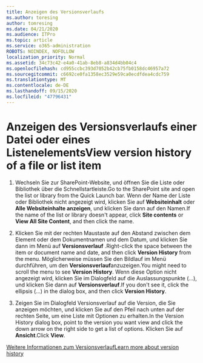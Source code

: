 ```yaml
---
title: Anzeigen des Versionsverlaufs
ms.author: toresing
author: tomresing
ms.date: 04/21/2020
ms.audience: ITPro
ms.topic: article
ms.service: o365-administration
ROBOTS: NOINDEX, NOFOLLOW
localization_priority: Normal
ms.assetid: 34c73c42-e4a0-41ab-8eb8-a834d4bb04c4
ms.openlocfilehash: cd955ccbc393d7052b42cb75fb0158dc46957a72
ms.sourcegitcommit: c6692ce0fa1358ec3529e59ca0ecdfdea4cdc759
ms.translationtype: MT
ms.contentlocale: de-DE
ms.lasthandoff: 09/15/2020
ms.locfileid: "47796431"
---
```

# <a name="view-version-history-of-a-file-or-list-item"></a><span data-ttu-id="2d876-102">Anzeigen des Versionsverlaufs einer Datei oder eines Listenelements</span><span class="sxs-lookup"><span data-stu-id="2d876-102">View version history of a file or list item</span></span>

1. <span data-ttu-id="2d876-103">Wechseln Sie zur SharePoint-Website, und öffnen Sie die Liste oder Bibliothek über die Schnellstartleiste.</span><span class="sxs-lookup"><span data-stu-id="2d876-103">Go to the SharePoint site and open the list or library from the Quick Launch bar.</span></span> <span data-ttu-id="2d876-104">Wenn der Name der Liste oder Bibliothek nicht angezeigt wird, klicken Sie auf **Websiteinhalt** oder **Alle Websiteinhalte anzeigen**, und klicken Sie dann auf den Namen.</span><span class="sxs-lookup"><span data-stu-id="2d876-104">If the name of the list or library doesn't appear, click **Site contents** or **View All Site Content**, and then click the name.</span></span>
    
2. <span data-ttu-id="2d876-105">Klicken Sie mit der rechten Maustaste auf den Abstand zwischen dem Element oder dem Dokumentnamen und dem Datum, und klicken Sie dann im Menü auf **Versionsverlauf** .</span><span class="sxs-lookup"><span data-stu-id="2d876-105">Right-click the space between the item or document name and date, and then click **Version History** from the menu.</span></span> <span data-ttu-id="2d876-106">Möglicherweise müssen Sie den Bildlauf im Menü durchführen, um den **Versionsverlauf**anzuzeigen.</span><span class="sxs-lookup"><span data-stu-id="2d876-106">You might need to scroll the menu to see **Version History**.</span></span> <span data-ttu-id="2d876-107">Wenn diese Option nicht angezeigt wird, klicken Sie im Dialogfeld auf die Auslassungspunkte (...), und klicken Sie dann auf **Versionsverlauf**.</span><span class="sxs-lookup"><span data-stu-id="2d876-107">If you don't see it, click the ellipsis (...) in the dialog box, and then click **Version History**.</span></span>
    
3. <span data-ttu-id="2d876-108">Zeigen Sie im Dialogfeld Versionsverlauf auf die Version, die Sie anzeigen möchten, und klicken Sie auf den Pfeil nach unten auf der rechten Seite, um eine Liste mit Optionen zu erhalten.</span><span class="sxs-lookup"><span data-stu-id="2d876-108">In the Version History dialog box, point to the version you want view and click the down arrow on the right side to get a list of options.</span></span> <span data-ttu-id="2d876-109">Klicken Sie auf **Ansicht**.</span><span class="sxs-lookup"><span data-stu-id="2d876-109">Click **View**.</span></span>
    
[<span data-ttu-id="2d876-110">Weitere Informationen zum Versionsverlauf</span><span class="sxs-lookup"><span data-stu-id="2d876-110">Learn more about version history</span></span>](https://go.microsoft.com/fwlink/?linkid=875709)
  

